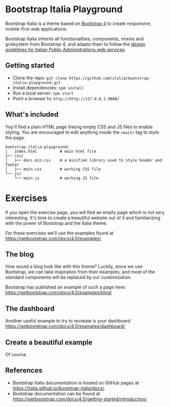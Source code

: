 # Bootstrap Italia Playground

Bootstrap Italia is a theme based on [Bootstrap 4](https://getbootstrap.com/docs/4.0/getting-started/introduction/) to create responsive, mobile-first web applications.

Bootstrap Italia inherits all functionalities, components, mixins and gridsystem from Bootstrap 4, and adapts them to follow the [design guidelines for Italian Public Administrations web services](https://design-italia.readthedocs.io/it/stable/index.html).

## Getting started

* Clone the repo: `git clone https://github.com/italia/bootstrap-italia-playground.git`
* Install dependencies: `npm install`
* Run a local server: `npm start`
* Point a browser to: `http://http://127.0.0.1:8080/`

## What's included

You'll find a plain HTML page linking empty CSS and JS files to enable styling. You are encouraged to edit anything inside the `<main>` tag to style the page.

```
bootstrap-italia-playground/
│   index.html          # main html file
├── css/
│   ├── docs.min.css    # a minified library used to style header and footer
│   ├── main.css        # working CSS file
└── js/
    └── main.js         # working JS file
```

# Exercises

If you open the exercise page, you will find an empty page which is not very interesting. It's time to create a beautiful website out of it and familiarizing with the power of Bootstrap and the Italia theme.

For these exercises we'll use the examples found at https://getbootstrap.com/docs/4.0/examples/

## The blog

How would a blog look like with this theme? Luckily, since we use Bootstrap, we can take inspiration from their examples, and most of the standard components will be replaced by our customization.

Bootstrap has published an example of such a page here:
https://getbootstrap.com/docs/4.0/examples/blog/


## The dashboard

Another useful example to try to recreate is your dashboard
https://getbootstrap.com/docs/4.0/examples/dashboard/

## Create a beautiful example
Of course

## References

* Bootstrap Italia documentation is hosted on GitHub pages at https://italia.github.io/bootstrap-italia/docs/.
* Bootstrap documentation can be found at https://getbootstrap.com/docs/4.0/getting-started/introduction/
